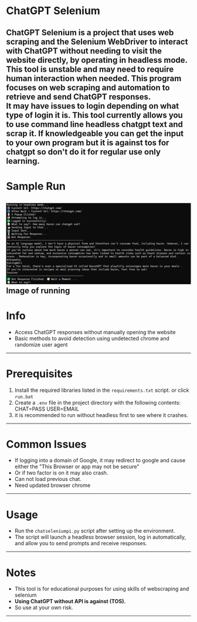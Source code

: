 # ChatGPT Selenium
ChatGPT Selenium is a project that uses web scraping and the Selenium WebDriver to interact with ChatGPT without needing to visit the website directly, by operating in headless mode.  
This tool is unstable and may need to require human interaction when needed. This program focuses on web scraping and automation to retrieve and send ChatGPT responses.  
It may have issues to login depending on what type of login it is.
This tool currently allows you to use command line headless chatgpt text and scrap it. If knowledgeable you can get the input to your own program but it is against tos for chatgpt so don't do it for regular use only learning.
---

# Sample Run 
![Screenshot](Images/sample.png)
Image of running
---

# Info
- Access ChatGPT responses without manually opening the website
- Basic methods to avoid detection using undetected chrome and randomize user agent
---

# Prerequisites
1. Install the required libraries listed in the `requirements.txt` script. or click `run.bat`
2. Create a `.env` file in the project directory with the following contents:
CHAT=PASS
USER=EMAIL
3. it is recommended to run without headless first to see where it crashes.
---

# Common Issues
- If logging into a domain of Google, it may redirect to google and cause either the "This Browser or app may not be secure"
- Or if two factor is on it may also crash.
- Can not load previous chat.
- Need updated browser chrome
---

# Usage
- Run the `chatseleniumpi.py` script after setting up the environment.
- The script will launch a headless browser session, log in automatically, and allow you to send prompts and receive responses.
---

# Notes
- This tool is for educational purposes for using skills of webscraping and selenium
- **Using ChatGPT without API is against (TOS).** 
- So use at your own risk.
---